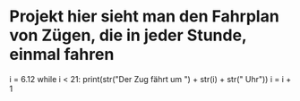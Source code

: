 # Projekt hier sieht man den Fahrplan von Zügen, die in jeder Stunde, einmal fahren 
i = 6.12
while i < 21:
    print(str("Der Zug fährt um ") + str(i) + str(" Uhr"))
    i = i + 1

